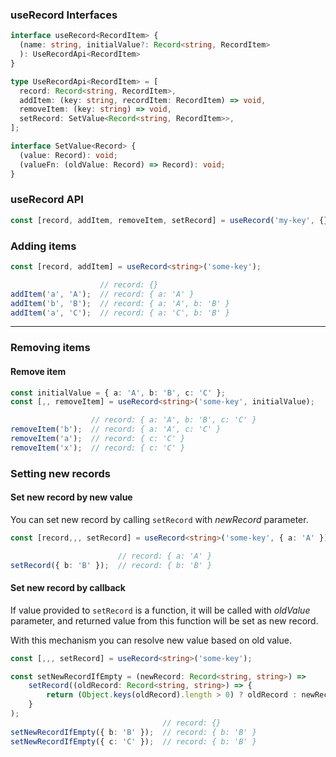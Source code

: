 
### useRecord Interfaces
```typescript title="useRecord parameters"
interface useRecord<RecordItem> {
  (name: string, initialValue?: Record<string, RecordItem>
  ): UseRecordApi<RecordItem>
}
```

```typescript title="useRecord returned values"
type UseRecordApi<RecordItem> = [
  record: Record<string, RecordItem>,
  addItem: (key: string, recordItem: RecordItem) => void,
  removeItem: (key: string) => void,
  setRecord: SetValue<Record<string, RecordItem>>,
];

interface SetValue<Record> {
  (value: Record): void;
  (valueFn: (oldValue: Record) => Record): void;
}
```

### useRecord API
```typescript
const [record, addItem, removeItem, setRecord] = useRecord('my-key', {});
```

### Adding items

```typescript 
const [record, addItem] = useRecord<string>('some-key');

                    // record: {}
addItem('a', 'A');  // record: { a: 'A' }
addItem('b', 'B');  // record: { a: 'A', b: 'B' }
addItem('a', 'C');  // record: { a: 'C', b: 'B' }
```

---
### Removing items
#### Remove item

```typescript
const initialValue = { a: 'A', b: 'B', c: 'C' };
const [,, removeItem] = useRecord<string>('some-key', initialValue);

                  // record: { a: 'A', b: 'B', c: 'C' }
removeItem('b');  // record: { a: 'A', c: 'C' }
removeItem('a');  // record: { c: 'C' }
removeItem('x');  // record: { c: 'C' }
```

### Setting new records
#### Set new record by new value
You can set new record by calling `setRecord` with _newRecord_ parameter.
```typescript
const [record,,, setRecord] = useRecord<string>('some-key', { a: 'A' });

                        // record: { a: 'A' }
setRecord({ b: 'B' });  // record: { b: 'B' }
```
#### Set new record by callback
If value provided to `setRecord` is a function, it will be called with _oldValue_ parameter,
and returned value from this function will be set as new record.

With this mechanism you can resolve new value based on old value.
```typescript
const [,,, setRecord] = useRecord<string>('some-key');

const setNewRecordIfEmpty = (newRecord: Record<string, string>) => 
    setRecord((oldRecord: Record<string, string>) => {
        return (Object.keys(oldRecord).length > 0) ? oldRecord : newRecord;
    }
);
                                  // record: {}
setNewRecordIfEmpty({ b: 'B' });  // record: { b: 'B' }
setNewRecordIfEmpty({ c: 'C' });  // record: { b: 'B' }
```
